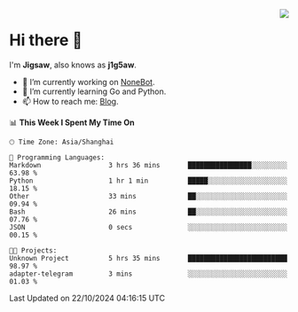<a href="#">
  <img align="right" src="https://github-readme-stats.vercel.app/api?username=j1g5awi&count_private=true&show_icons=true&title_color=80070B&text_color=B3B3B3&bg_color=212121&icon_color=80070B" />
</a>

# Hi there 👋

I'm **Jigsaw**, also knows as **j1g5aw**.

- 🔭 I’m currently working on [NoneBot](https://github.com/nonebot).
- 🌱 I’m currently learning Go and Python.
- 📫 How to reach me: [Blog](https://blog.maddestroyer.xyz/).

<!--START_SECTION:waka-->
📊 **This Week I Spent My Time On** 

```text
🕑︎ Time Zone: Asia/Shanghai

💬 Programming Languages: 
Markdown                 3 hrs 36 mins       ████████████████░░░░░░░░░   63.98 % 
Python                   1 hr 1 min          █████░░░░░░░░░░░░░░░░░░░░   18.15 % 
Other                    33 mins             ██░░░░░░░░░░░░░░░░░░░░░░░   09.94 % 
Bash                     26 mins             ██░░░░░░░░░░░░░░░░░░░░░░░   07.76 % 
JSON                     0 secs              ░░░░░░░░░░░░░░░░░░░░░░░░░   00.15 % 

🐱‍💻 Projects: 
Unknown Project          5 hrs 35 mins       █████████████████████████   98.97 % 
adapter-telegram         3 mins              ░░░░░░░░░░░░░░░░░░░░░░░░░   01.03 % 
```


 Last Updated on 22/10/2024 04:16:15 UTC
<!--END_SECTION:waka-->
